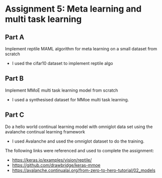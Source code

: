 # Assignment 5: Meta learning and multi task learning

## Part A
Implement reptile MAML algorithm for meta learning on a small dataset from scratch
- I used the cifar10 dataset to implement reptile algo

## Part B
Implement MMoE multi task learning model from scratch
- I used a synthesised dataset for MMoe multi task learning. 

## Part C
Do a hello world continual learning model with omniglot data set using the  avalanche continual learning framework 
- I used Avalanche and used the omniglot dataset to do the training.

The following links were referenced and used to complete the assignment:
* https://keras.io/examples/vision/reptile/
* https://github.com/drawbridge/keras-mmoe
* https://avalanche.continualai.org/from-zero-to-hero-tutorial/02_models
